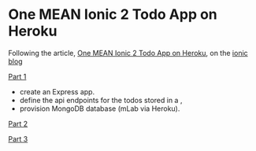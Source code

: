 # One MEAN Ionic 2 Todo App on Heroku

Following the article, [One MEAN Ionic 2 Todo App on Heroku](http://blog.ionic.io/one-mean-ionic-2-todo-app-on-heroku-part-1/), on the [ionic blog](http://blog.ionic.io)

[Part 1](http://blog.ionic.io/one-mean-ionic-2-todo-app-on-heroku-part-1/)
- create an Express app.
- define the api endpoints for the todos stored in a , 
- provision MongoDB database (mLab via Heroku).

[Part 2](http://blog.ionic.io/one-mean-ionic-2-todo-app-on-heroku-part-2/)

[Part 3](http://blog.ionic.io/one-mean-ionic-2-todo-app-on-heroku-part-3/)

